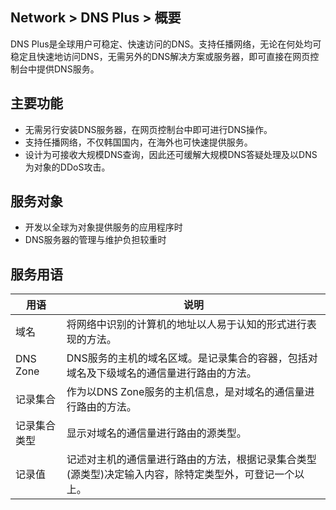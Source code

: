 ## Network > DNS Plus > 概要

DNS Plus是全球用户可稳定、快速访问的DNS。支持任播网络，无论在何处均可稳定且快速地访问DNS，无需另外的DNS解决方案或服务器，即可直接在网页控制台中提供DNS服务。

## 主要功能

- 无需另行安装DNS服务器，在网页控制台中即可进行DNS操作。
- 支持任播网络，不仅韩国国内，在海外也可快速提供服务。
- 设计为可接收大规模DNS查询，因此还可缓解大规模DNS答疑处理及以DNS为对象的DDoS攻击。

## 服务对象

- 开发以全球为对象提供服务的应用程序时
- DNS服务器的管理与维护负担较重时

## 服务用语

| 用语 | 说明 |
|---|---|
| 域名 | 将网络中识别的计算机的地址以人易于认知的形式进行表现的方法。|
| DNS Zone | DNS服务的主机的域名区域。是记录集合的容器，包括对域名及下级域名的通信量进行路由的方法。|
| 记录集合 | 作为以DNS Zone服务的主机信息，是对域名的通信量进行路由的方法。|
| 记录集合类型 | 显示对域名的通信量进行路由的源类型。|
| 记录值 | 记述对主机的通信量进行路由的方法，根据记录集合类型(源类型)决定输入内容，除特定类型外，可登记一个以上。|

